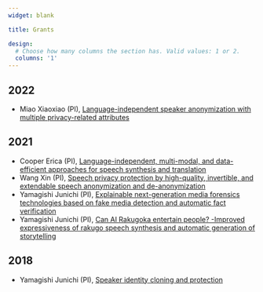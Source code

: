 ```yaml
---
widget: blank

title: Grants

design:
  # Choose how many columns the section has. Valid values: 1 or 2.
  columns: '1'
---
```


## 2022
* Miao Xiaoxiao (PI), [Language-independent speaker anonymization with multiple privacy-related attributes](https://kaken.nii.ac.jp/ja/grant/KAKENHI-PROJECT-22K21319/)
## 2021
* Cooper Erica (PI), [Language-independent, multi-modal, and data-efficient approaches for speech synthesis and translation](https://kaken.nii.ac.jp/en/grant/KAKENHI-PROJECT-21K11951/)
* Wang Xin (PI), [Speech privacy protection by high-quality, invertible, and extendable speech anonymization and de-anonymization](https://kaken.nii.ac.jp/en/grant/KAKENHI-PROJECT-21K17775/)
* Yamagishi Junichi (PI), [Explainable next-generation media forensics technologies based on fake media detection and automatic fact verification](https://kaken.nii.ac.jp/en/grant/KAKENHI-PROJECT-21H04906/)
* Yamagishi Junichi (PI), [Can AI Rakugoka entertain people? -Improved expressiveness of rakugo speech synthesis and automatic generation of storytelling](https://kaken.nii.ac.jp/en/grant/KAKENHI-PROJECT-21K19808/)
## 2018
* Yamagishi Junichi (PI), [Speaker identity cloning and protection](https://www.jst.go.jp/kisoken/crest/en/project/1111098/1111098_2018.html)


